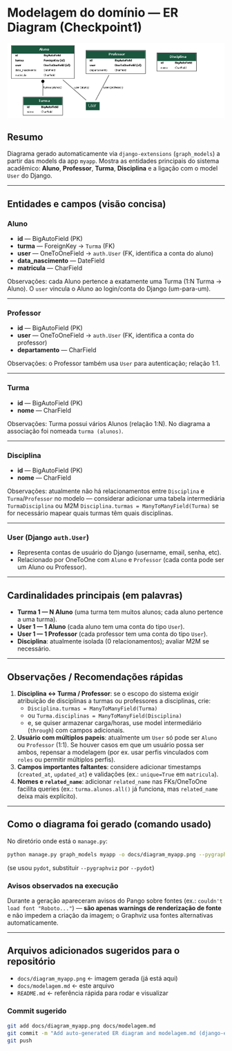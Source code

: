 # Modelagem do domínio — ER Diagram (Checkpoint1)

![ER Diagram](diagram_myapp.png)

## Resumo
Diagrama gerado automaticamente via `django-extensions` (`graph_models`) a partir das models da app `myapp`. Mostra as entidades principais do sistema acadêmico: **Aluno**, **Professor**, **Turma**, **Disciplina** e a ligação com o model `User` do Django.

---

## Entidades e campos (visão concisa)

### Aluno
- **id** — BigAutoField (PK)  
- **turma** — ForeignKey → `Turma` (FK)  
- **user** — OneToOneField → `auth.User` (FK, identifica a conta do aluno)  
- **data_nascimento** — DateField  
- **matricula** — CharField

Observações: cada Aluno pertence a exatamente uma Turma (1:N Turma → Aluno). O `user` vincula o Aluno ao login/conta do Django (um-para-um).

---

### Professor
- **id** — BigAutoField (PK)  
- **user** — OneToOneField → `auth.User` (FK, identifica a conta do professor)  
- **departamento** — CharField

Observações: o Professor também usa `User` para autenticação; relação 1:1.

---

### Turma
- **id** — BigAutoField (PK)  
- **nome** — CharField

Observações: Turma possui vários Alunos (relação 1:N). No diagrama a associação foi nomeada `turma (alunos)`.

---

### Disciplina
- **id** — BigAutoField (PK)  
- **nome** — CharField

Observações: atualmente não há relacionamentos entre `Disciplina` e `Turma`/`Professor` no modelo — considerar adicionar uma tabela intermediária `TurmaDisciplina` ou M2M `Disciplina.turmas = ManyToManyField(Turma)` se for necessário mapear quais turmas têm quais disciplinas.

---

### User (Django `auth.User`)
- Representa contas de usuário do Django (username, email, senha, etc).  
- Relacionado por OneToOne com `Aluno` e `Professor` (cada conta pode ser um Aluno ou Professor).

---

## Cardinalidades principais (em palavras)
- **Turma 1 — N Aluno** (uma turma tem muitos alunos; cada aluno pertence a uma turma).
- **User 1 — 1 Aluno** (cada aluno tem uma conta do tipo `User`).
- **User 1 — 1 Professor** (cada professor tem uma conta do tipo `User`).
- **Disciplina**: atualmente isolada (0 relacionamentos); avaliar M2M se necessário.

---

## Observações / Recomendações rápidas
1. **Disciplina ↔ Turma / Professor**: se o escopo do sistema exigir atribuição de disciplinas a turmas ou professores a disciplinas, crie:
   - `Disciplina.turmas = ManyToManyField(Turma)`  
   - ou `Turma.disciplinas = ManyToManyField(Disciplina)`  
   - e, se quiser armazenar carga/horas, use model intermediário (`through`) com campos adicionais.
2. **Usuário com múltiplos papeis**: atualmente um `User` só pode ser `Aluno` ou `Professor` (1:1). Se houver casos em que um usuário possa ser ambos, repensar a modelagem (por ex. usar perfis vinculados com `roles` ou permitir múltiplos perfis).
3. **Campos importantes faltantes**: considere adicionar timestamps (`created_at`, `updated_at`) e validações (ex.: `unique=True` em `matricula`).
4. **Nomes e `related_name`**: adicionar `related_name` nas FKs/OneToOne facilita queries (ex.: `turma.alunos.all()` já funciona, mas `related_name` deixa mais explícito).

---

## Como o diagrama foi gerado (comando usado)
No diretório onde está o `manage.py`:
```bash
python manage.py graph_models myapp -o docs/diagram_myapp.png --pygraphviz
```
(se usou `pydot`, substituir `--pygraphviz` por `--pydot`)

### Avisos observados na execução
Durante a geração apareceram avisos do Pango sobre fontes (ex.: `couldn't load font "Roboto..."`) — **são apenas warnings de renderização de fonte** e não impedem a criação da imagem; o Graphviz usa fontes alternativas automaticamente.

---

## Arquivos adicionados sugeridos para o repositório
- `docs/diagram_myapp.png`  ← imagem gerada (já está aqui)
- `docs/modelagem.md`      ← este arquivo
- `README.md`              ← referência rápida para rodar e visualizar

### Commit sugerido
```bash
git add docs/diagram_myapp.png docs/modelagem.md
git commit -m "Add auto-generated ER diagram and modelagem.md (django-extensions)"
git push
```
